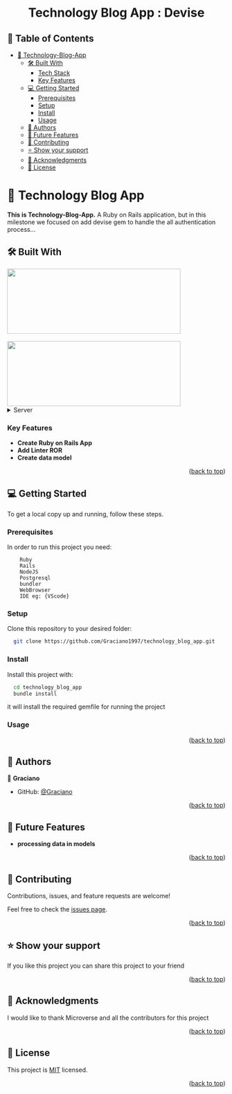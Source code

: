 <a name="readme-top"></a>

<div align="center">

<h1><b>Technology Blog App : Devise</b></h1>

</div>

<!-- TABLE OF CONTENTS -->

## 📗 Table of Contents

- [📖 Technology-Blog-App ](#technology-blog-app)
  - [🛠 Built With ](#built-with)
    - [Tech Stack ](#tech-stack)
    - [Key Features ](#key-features)
  - [💻 Getting Started ](#getting-started)
    - [Prerequisites](#prerequisites)
    - [Setup](#setup)
    - [Install](#install)
    - [Usage](#usage)
  - [👥 Authors ](#authors)
  - [🔭 Future Features ](#future-features)
  - [🤝 Contributing ](#contributing)
  - [⭐️ Show your support ](#️show-your-support)
  - [🙏 Acknowledgments ](#acknowledgments)
  - [📝 License ](#license)

<!-- PROJECT DESCRIPTION -->

# 📖 Technology Blog App <a name="technology-blog-app"></a>

<b>This is Technology-Blog-App.</b>
A Ruby on Rails application, but in this milestone we focused on add devise gem to handle the all authentication process...

## 🛠 Built With <a name="built-with"></a>
<div >
<img src="https://res.cloudinary.com/practicaldev/image/fetch/s--233aRTvn--/c_imagga_scale,f_auto,fl_progressive,h_900,q_auto,w_1600/https://dev-to-uploads.s3.amazonaws.com/i/cpcr5w0kgl6j94tss7n9.png" width="400px" height="150px">
</div >
<br>
<div >
<img src="https://kinsta.com/wp-content/uploads/2022/02/postgres-logo.png" width="400px" height="150px">
</div >
<a name="tech-stack"></a>

<details>
  <summary>Server</summary>
    <li><a href="https://guides.rubyonrails.org/">Rails</a></li>
</details>

<!-- Features -->

### Key Features <a name="key-features"></a>

- **Create Ruby on Rails App**
- **Add Linter ROR**
- **Create data model**

<p align="right">(<a href="#readme-top">back to top</a>)</p>

<!-- GETTING STARTED -->

## 💻 Getting Started <a name="getting-started"></a>

To get a local copy up and running, follow these steps.

### Prerequisites

In order to run this project you need:

```
    Ruby
    Rails
    NodeJS
    Postgresql
    bundler
    WebBrowser
    IDE eg: {VScode}
```

### Setup

Clone this repository to your desired folder:

```bash
  git clone https://github.com/Graciano1997/technology_blog_app.git
```
### Install

Install this project with:

```bash
  cd technology_blog_app
  bundle install
```

it will install the required gemfile for running the project

### Usage

<p align="right">(<a href="#readme-top">back to top</a>)</p>

<!-- AUTHORS -->

## 👥 Authors <a name="author"></a>

👤 **Graciano**

- GitHub: [@Graciano](https://github.com/Graciano1997)


<p align="right">(<a href="#readme-top">back to top</a>)</p>

<!-- FUTURE FEATURES -->

## 🔭 Future Features <a name="future-features"></a>

- **processing data in models**

<p align="right">(<a href="#readme-top">back to top</a>)</p>

<!-- CONTRIBUTING -->

## 🤝 Contributing <a name="contributing"></a>

Contributions, issues, and feature requests are welcome!

Feel free to check the [issues page](https://github.com/Graciano1997/technology_blog_app/issues).

<p align="right">(<a href="#readme-top">back to top</a>)</p>

<!-- SUPPORT -->

## ⭐️ Show your support <a name="support"></a>

If you like this project you can share this project to your friend

<p align="right">(<a href="#readme-top">back to top</a>)</p>

<!-- ACKNOWLEDGEMENTS -->

## 🙏 Acknowledgments <a name="acknowledgements"></a>

I would like to thank Microverse and all the contributors for this project

<p align="right">(<a href="#readme-top">back to top</a>)</p>

<!-- LICENSE -->

## 📝 License <a name="license"></a>

This project is [MIT](./LICENSE) licensed.

<p align="right">(<a href="#readme-top">back to top</a>)</p>